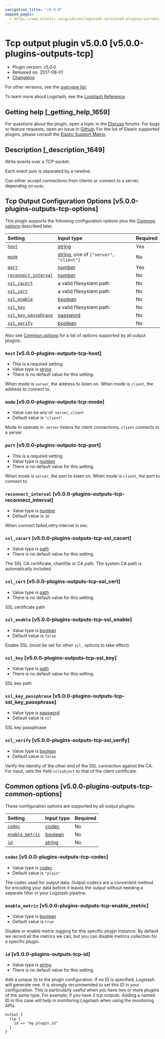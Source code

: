 ```yaml
---
navigation_title: "v5.0.0"
mapped_pages:
  - https://www.elastic.co/guide/en/logstash-versioned-plugins/current/v5.0.0-plugins-outputs-tcp.html
---
```


# Tcp output plugin v5.0.0 [v5.0.0-plugins-outputs-tcp]

* Plugin version: v5.0.0
* Released on: 2017-08-01
* [Changelog](https://github.com/logstash-plugins/logstash-output-tcp/blob/v5.0.0/CHANGELOG.md)

For other versions, see the [overview list](output-tcp-index.md).

To learn more about Logstash, see the [Logstash Reference](https://www.elastic.co/guide/en/logstash/current/index.html).

## Getting help [_getting_help_1659]

For questions about the plugin, open a topic in the [Discuss](http://discuss.elastic.co) forums. For bugs or feature requests, open an issue in [Github](https://github.com/logstash-plugins/logstash-output-tcp). For the list of Elastic supported plugins, please consult the [Elastic Support Matrix](https://www.elastic.co/support/matrix#matrix_logstash_plugins).

## Description [_description_1649]

Write events over a TCP socket.

Each event json is separated by a newline.

Can either accept connections from clients or connect to a server, depending on `mode`.

## Tcp Output Configuration Options [v5.0.0-plugins-outputs-tcp-options]

This plugin supports the following configuration options plus the [Common options](v5-0-0-plugins-outputs-tcp.md#v5.0.0-plugins-outputs-tcp-common-options) described later.

| Setting | Input type | Required |
| :- | :- | :- |
| [`host`](v5-0-0-plugins-outputs-tcp.md#v5.0.0-plugins-outputs-tcp-host) | [string](/lsr/value-types.md#string) | Yes |
| [`mode`](v5-0-0-plugins-outputs-tcp.md#v5.0.0-plugins-outputs-tcp-mode) | [string](/lsr/value-types.md#string), one of `["server", "client"]` | No |
| [`port`](v5-0-0-plugins-outputs-tcp.md#v5.0.0-plugins-outputs-tcp-port) | [number](/lsr/value-types.md#number) | Yes |
| [`reconnect_interval`](v5-0-0-plugins-outputs-tcp.md#v5.0.0-plugins-outputs-tcp-reconnect_interval) | [number](/lsr/value-types.md#number) | No |
| [`ssl_cacert`](v5-0-0-plugins-outputs-tcp.md#v5.0.0-plugins-outputs-tcp-ssl_cacert) | a valid filesystem path | No |
| [`ssl_cert`](v5-0-0-plugins-outputs-tcp.md#v5.0.0-plugins-outputs-tcp-ssl_cert) | a valid filesystem path | No |
| [`ssl_enable`](v5-0-0-plugins-outputs-tcp.md#v5.0.0-plugins-outputs-tcp-ssl_enable) | [boolean](/lsr/value-types.md#boolean) | No |
| [`ssl_key`](v5-0-0-plugins-outputs-tcp.md#v5.0.0-plugins-outputs-tcp-ssl_key) | a valid filesystem path | No |
| [`ssl_key_passphrase`](v5-0-0-plugins-outputs-tcp.md#v5.0.0-plugins-outputs-tcp-ssl_key_passphrase) | [password](/lsr/value-types.md#password) | No |
| [`ssl_verify`](v5-0-0-plugins-outputs-tcp.md#v5.0.0-plugins-outputs-tcp-ssl_verify) | [boolean](/lsr/value-types.md#boolean) | No |

Also see [Common options](v5-0-0-plugins-outputs-tcp.md#v5.0.0-plugins-outputs-tcp-common-options) for a list of options supported by all output plugins.

### `host` [v5.0.0-plugins-outputs-tcp-host]

* This is a required setting.
* Value type is [string](/lsr/value-types.md#string)
* There is no default value for this setting.

When mode is `server`, the address to listen on. When mode is `client`, the address to connect to.

### `mode` [v5.0.0-plugins-outputs-tcp-mode]

* Value can be any of: `server`, `client`
* Default value is `"client"`

Mode to operate in. `server` listens for client connections, `client` connects to a server.

### `port` [v5.0.0-plugins-outputs-tcp-port]

* This is a required setting.
* Value type is [number](/lsr/value-types.md#number)
* There is no default value for this setting.

When mode is `server`, the port to listen on. When mode is `client`, the port to connect to.

### `reconnect_interval` [v5.0.0-plugins-outputs-tcp-reconnect_interval]

* Value type is [number](/lsr/value-types.md#number)
* Default value is `10`

When connect failed,retry interval in sec.

### `ssl_cacert` [v5.0.0-plugins-outputs-tcp-ssl_cacert]

* Value type is [path](/lsr/value-types.md#path)
* There is no default value for this setting.

The SSL CA certificate, chainfile or CA path. The system CA path is automatically included.

### `ssl_cert` [v5.0.0-plugins-outputs-tcp-ssl_cert]

* Value type is [path](/lsr/value-types.md#path)
* There is no default value for this setting.

SSL certificate path

### `ssl_enable` [v5.0.0-plugins-outputs-tcp-ssl_enable]

* Value type is [boolean](/lsr/value-types.md#boolean)
* Default value is `false`

Enable SSL (must be set for other `ssl_` options to take effect).

### `ssl_key` [v5.0.0-plugins-outputs-tcp-ssl_key]

* Value type is [path](/lsr/value-types.md#path)
* There is no default value for this setting.

SSL key path

### `ssl_key_passphrase` [v5.0.0-plugins-outputs-tcp-ssl_key_passphrase]

* Value type is [password](/lsr/value-types.md#password)
* Default value is `nil`

SSL key passphrase

### `ssl_verify` [v5.0.0-plugins-outputs-tcp-ssl_verify]

* Value type is [boolean](/lsr/value-types.md#boolean)
* Default value is `false`

Verify the identity of the other end of the SSL connection against the CA. For input, sets the field `sslsubject` to that of the client certificate.

## Common options [v5.0.0-plugins-outputs-tcp-common-options]

These configuration options are supported by all output plugins:

| Setting | Input type | Required |
| :- | :- | :- |
| [`codec`](v5-0-0-plugins-outputs-tcp.md#v5.0.0-plugins-outputs-tcp-codec) | [codec](/lsr/value-types.md#codec) | No |
| [`enable_metric`](v5-0-0-plugins-outputs-tcp.md#v5.0.0-plugins-outputs-tcp-enable_metric) | [boolean](/lsr/value-types.md#boolean) | No |
| [`id`](v5-0-0-plugins-outputs-tcp.md#v5.0.0-plugins-outputs-tcp-id) | [string](/lsr/value-types.md#string) | No |

### `codec` [v5.0.0-plugins-outputs-tcp-codec]

* Value type is [codec](/lsr/value-types.md#codec)
* Default value is `"plain"`

The codec used for output data. Output codecs are a convenient method for encoding your data before it leaves the output without needing a separate filter in your Logstash pipeline.

### `enable_metric` [v5.0.0-plugins-outputs-tcp-enable_metric]

* Value type is [boolean](/lsr/value-types.md#boolean)
* Default value is `true`

Disable or enable metric logging for this specific plugin instance. By default we record all the metrics we can, but you can disable metrics collection for a specific plugin.

### `id` [v5.0.0-plugins-outputs-tcp-id]

* Value type is [string](/lsr/value-types.md#string)
* There is no default value for this setting.

Add a unique `ID` to the plugin configuration. If no ID is specified, Logstash will generate one. It is strongly recommended to set this ID in your configuration. This is particularly useful when you have two or more plugins of the same type. For example, if you have 2 tcp outputs. Adding a named ID in this case will help in monitoring Logstash when using the monitoring APIs.

```
output {
  tcp {
    id => "my_plugin_id"
  }
}
```
